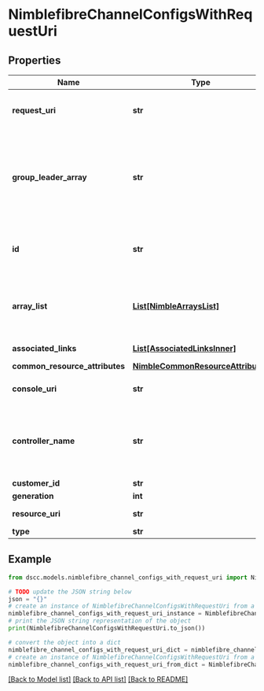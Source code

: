 # NimblefibreChannelConfigsWithRequestUri


## Properties

Name | Type | Description | Notes
------------ | ------------- | ------------- | -------------
**request_uri** | **str** | requestUri for detailed fibre channel configs object | [optional] 
**group_leader_array** | **str** | Name of the group leader array. String of up to 64 alphanumeric characters, - and . and : are allowed after first character. | [optional] 
**id** | **str** | Identifier for the array. A 42 digit hexadecimal number. | [optional] 
**array_list** | [**List[NimbleArraysList]**](NimbleArraysList.md) | List of array Fibre Channel configs. List of array Fibre Channel configurations. | [optional] 
**associated_links** | [**List[AssociatedLinksInner]**](AssociatedLinksInner.md) | Associated Links Details | [optional] 
**common_resource_attributes** | [**NimbleCommonResourceAttributes**](NimbleCommonResourceAttributes.md) |  | [optional] 
**console_uri** | **str** | consoleUri for detailed storage object | [optional] 
**controller_name** | **str** | Name (A or B) of the controller where the interface is hosted. Plain string. | [optional] 
**customer_id** | **str** | customerId | [optional] 
**generation** | **int** | generation | [optional] 
**resource_uri** | **str** | Link to the object URI | [optional] 
**type** | **str** | type | [optional] 

## Example

```python
from dscc.models.nimblefibre_channel_configs_with_request_uri import NimblefibreChannelConfigsWithRequestUri

# TODO update the JSON string below
json = "{}"
# create an instance of NimblefibreChannelConfigsWithRequestUri from a JSON string
nimblefibre_channel_configs_with_request_uri_instance = NimblefibreChannelConfigsWithRequestUri.from_json(json)
# print the JSON string representation of the object
print(NimblefibreChannelConfigsWithRequestUri.to_json())

# convert the object into a dict
nimblefibre_channel_configs_with_request_uri_dict = nimblefibre_channel_configs_with_request_uri_instance.to_dict()
# create an instance of NimblefibreChannelConfigsWithRequestUri from a dict
nimblefibre_channel_configs_with_request_uri_from_dict = NimblefibreChannelConfigsWithRequestUri.from_dict(nimblefibre_channel_configs_with_request_uri_dict)
```
[[Back to Model list]](../README.md#documentation-for-models) [[Back to API list]](../README.md#documentation-for-api-endpoints) [[Back to README]](../README.md)


